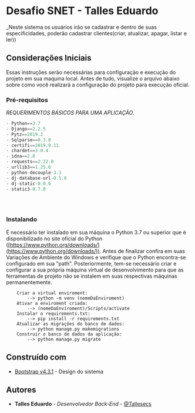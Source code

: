 Desafio SNET - Talles Eduardo
=================
_Neste sistema os usuários irão se cadastrar e dentro de suas especificidades, poderão cadastrar clientes(criar, atualizar, apagar, listar e ler))

## [](#considera%C3%A7%C3%B5es-iniciais)Considerações Iniciais

Essas instruções serão necessárias para configuração e execução do projeto em sua maquina local. Antes de tudo, visualize o arquivo abaixo sobre como você realizará a configuração do projeto para execução oficial.

### [](#pr%C3%A9-requisitos)Pré-requisitos

_REQUERIMENTOS BÁSICOS PARA UMA APLICAÇÃO._

```python
- Python==3.7
- Django==2.2.5
- Pytz==2019.2
- Sqlparse==0.3.0
- certifi==2019.9.11
- chardet==3.0.4
- idna==2.8
- requests==2.22.0
- urllib3==1.25.6
- python-decouple-3.1
- dj-database-url-0.5.0
- dj-static-0.0.6
- static3-0.7.0





```

### [](#instalando)Instalando

É necessário ter instalado em sua máquina o Python 3.7 ou superior que é disponibilizado no site oficial do Python ([https://www.python.org/downloads/](https://www.python.org/downloads/)). Antes de finalizar confira em suas Variações de Ambiente do Windows e verifique que o Python encontra-se configurado em sua "path". Posteriormente, tem-se necessário criar e configurar a sua própria máquina virtual de desenvolvimento para que as ferramentas de projeto não se instalem em suas respectivas máquinas permanentemente.

```
	Criar a virtual enviroment:
		--> python -m venv (nomeDaEnviroment)
	Ativar a enviroment criada:
		--> (nomeDaEnviroment)/Scripts/activate
	Instalar o requirements.txt:
	    --> pip install -r requirements.txt
	Atualizar as migrações do banco de dados:
	    --> python manage.py makemigrations
	Construir o banco de dados da aplicação:
	    --> python manage.py migrate
```

## [](#constru%C3%ADdo-com)Construído com

- [Bootstrap v4.3.1](https://maxcdn.bootstrapcdn.com/bootstrap/4.3.1/css/bootstrap.min.css) - Design do sistema

  

## [](#autores)Autores

-   **Talles Eduardo** - _Desenvolvedor Back-End_ - [@Tallesecs](https://github.com/Tallesecs)

